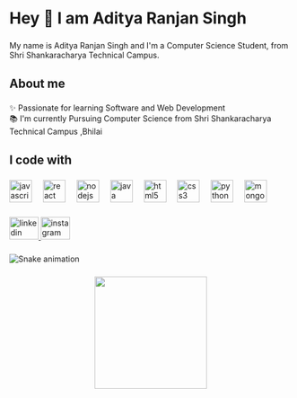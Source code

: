 <h1 align="left">Hey 👋  I am Aditya Ranjan Singh</h1>

###

<p align="left">My name is Aditya Ranjan Singh and I'm a Computer Science Student, from <br>Shri Shankaracharya Technical Campus.</p>

###

<h2 align="left">About me</h2>

###

<p align="left">✨ Passionate for learning Software and Web Development<br>📚 I'm currently Pursuing  Computer Science from Shri Shankaracharya Technical Campus ,Bhilai</p>

###

<h2 align="left">I code with</h2>

###

<div align="left">
  <img src="https://cdn.jsdelivr.net/gh/devicons/devicon/icons/javascript/javascript-original.svg" height="40" alt="javascript logo"  />
  <img width="12" />
  <img src="https://cdn.jsdelivr.net/gh/devicons/devicon/icons/react/react-original.svg" height="40" alt="react logo"  />
  <img width="12" />
  <img src="https://cdn.jsdelivr.net/gh/devicons/devicon/icons/nodejs/nodejs-original.svg" height="40" alt="nodejs logo"  />
  <img width="12" />
  <img src="https://cdn.jsdelivr.net/gh/devicons/devicon/icons/java/java-original.svg" height="40" alt="java logo"  />
  <img width="12" />
  <img src="https://cdn.jsdelivr.net/gh/devicons/devicon/icons/html5/html5-original.svg" height="40" alt="html5 logo"  />
  <img width="12" />
  <img src="https://cdn.jsdelivr.net/gh/devicons/devicon/icons/css3/css3-original.svg" height="40" alt="css3 logo"  />
  <img width="12" />
  <img src="https://cdn.jsdelivr.net/gh/devicons/devicon/icons/python/python-original.svg" height="40" alt="python logo"  />
  <img width="12" />
  <img src="https://cdn.jsdelivr.net/gh/devicons/devicon/icons/mongodb/mongodb-original.svg" height="40" alt="mongodb logo"  />
</div>

###

<div align="left">
  <a href="www.linkedin.com/in/aditya-ranjan-singh-396ab9230" target="_blank">
    <img src="https://raw.githubusercontent.com/maurodesouza/profile-readme-generator/master/src/assets/icons/social/linkedin/default.svg" width="52" height="40" alt="linkedin logo"  />
  </a>
  <a href="https://www.instagram.com/invites/contact/?i=1veyjn7hrm0mx&utm_content=eyl6pfo" target="_blank">
    <img src="https://raw.githubusercontent.com/maurodesouza/profile-readme-generator/master/src/assets/icons/social/instagram/default.svg" width="52" height="40" alt="instagram logo"  />
  </a>
</div>

###

<img src="https://raw.githubusercontent.com/AdityaRanjanSingh23/AdityaRanjanSingh23/output/snake.svg" alt="Snake animation" />

###

<div align="center">
  <img height="200" src="https://media.tenor.com/GfSX-u7VGM4AAAAC/coding.gif"  />
</div>

###
